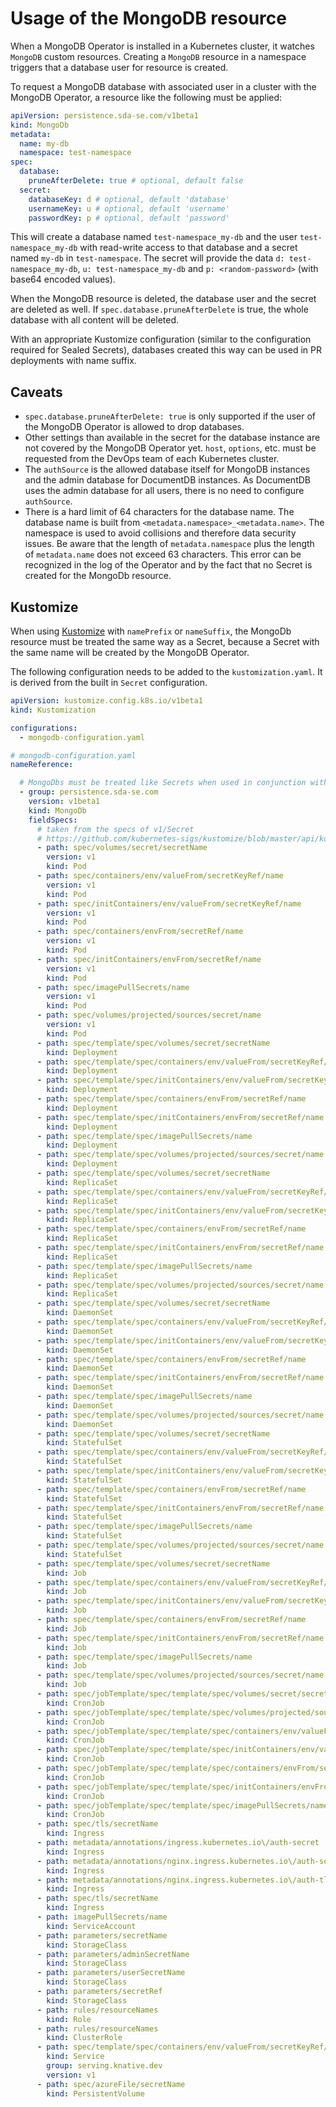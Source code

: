 # Usage of the MongoDB resource

When a MongoDB Operator is installed in a Kubernetes cluster, it watches `MongoDB` custom resources.
Creating a `MongoDB` resource in a namespace triggers that a database user for resource is created.

To request a MongoDB database with associated user in a cluster with the MongoDB Operator, a
resource like the following must be applied:

```yaml
apiVersion: persistence.sda-se.com/v1beta1
kind: MongoDb
metadata:
  name: my-db
  namespace: test-namespace
spec:
  database:
    pruneAfterDelete: true # optional, default false
  secret:
    databaseKey: d # optional, default 'database'
    usernameKey: u # optional, default 'username'
    passwordKey: p # optional, default 'password'
```

This will create a database named `test-namespace_my-db` and the user `test-namespace_my-db` with
read-write access to that database and a secret named `my-db` in `test-namespace`.
The secret will provide the data `d: test-namespace_my-db`, `u: test-namespace_my-db` and
`p: <random-password>` (with base64 encoded values).

When the MongoDB resource is deleted, the database user and the secret are deleted as well.
If `spec.database.pruneAfterDelete` is true, the whole database with all content will be deleted.

With an appropriate Kustomize configuration (similar to the configuration required for Sealed
Secrets), databases created this way can be used in PR deployments with name suffix.


## Caveats

* `spec.database.pruneAfterDelete: true` is only supported if the user of the MongoDB Operator is
  allowed to drop databases.
* Other settings than available in the secret for the database instance are not covered by the
  MongoDB Operator yet.
  `host`, `options`, etc. must be requested from the DevOps team of each Kubernetes cluster.
* The `authSource` is the allowed database itself for MongoDB instances and the admin database for
  DocumentDB instances. As DocumentDB uses the admin database for all users, there is no need to
  configure `authSource`.
* There is a hard limit of 64 characters for the database name.
  The database name is built from `<metadata.namespace>_<metadata.name>`.
  The namespace is used to avoid collisions and therefore data security issues.
  Be aware that the length of `metadata.namespace` plus the length of `metadata.name` does not
  exceed 63 characters.
  This error can be recognized in the log of the Operator and by the fact that no Secret is created
  for the MongoDb resource.


## Kustomize

When using [Kustomize](https://kustomize.io/) with `namePrefix` or `nameSuffix`, the MongoDb
resource must be treated the same way as a Secret, because a Secret with the same name will be
created by the MongoDB Operator.

The following configuration needs to be added to the `kustomization.yaml`.
It is derived from the built in `Secret` configuration. 

```yaml
apiVersion: kustomize.config.k8s.io/v1beta1
kind: Kustomization

configurations:
  - mongodb-configuration.yaml
```

```yaml
# mongodb-configuration.yaml
nameReference:

  # MongoDbs must be treated like Secrets when used in conjunction with name suffix or prefix
  - group: persistence.sda-se.com
    version: v1beta1
    kind: MongoDb
    fieldSpecs:
      # taken from the specs of v1/Secret
      # https://github.com/kubernetes-sigs/kustomize/blob/master/api/konfig/builtinpluginconsts/namereference.go#L120
      - path: spec/volumes/secret/secretName
        version: v1
        kind: Pod
      - path: spec/containers/env/valueFrom/secretKeyRef/name
        version: v1
        kind: Pod
      - path: spec/initContainers/env/valueFrom/secretKeyRef/name
        version: v1
        kind: Pod
      - path: spec/containers/envFrom/secretRef/name
        version: v1
        kind: Pod
      - path: spec/initContainers/envFrom/secretRef/name
        version: v1
        kind: Pod
      - path: spec/imagePullSecrets/name
        version: v1
        kind: Pod
      - path: spec/volumes/projected/sources/secret/name
        version: v1
        kind: Pod
      - path: spec/template/spec/volumes/secret/secretName
        kind: Deployment
      - path: spec/template/spec/containers/env/valueFrom/secretKeyRef/name
        kind: Deployment
      - path: spec/template/spec/initContainers/env/valueFrom/secretKeyRef/name
        kind: Deployment
      - path: spec/template/spec/containers/envFrom/secretRef/name
        kind: Deployment
      - path: spec/template/spec/initContainers/envFrom/secretRef/name
        kind: Deployment
      - path: spec/template/spec/imagePullSecrets/name
        kind: Deployment
      - path: spec/template/spec/volumes/projected/sources/secret/name
        kind: Deployment
      - path: spec/template/spec/volumes/secret/secretName
        kind: ReplicaSet
      - path: spec/template/spec/containers/env/valueFrom/secretKeyRef/name
        kind: ReplicaSet
      - path: spec/template/spec/initContainers/env/valueFrom/secretKeyRef/name
        kind: ReplicaSet
      - path: spec/template/spec/containers/envFrom/secretRef/name
        kind: ReplicaSet
      - path: spec/template/spec/initContainers/envFrom/secretRef/name
        kind: ReplicaSet
      - path: spec/template/spec/imagePullSecrets/name
        kind: ReplicaSet
      - path: spec/template/spec/volumes/projected/sources/secret/name
        kind: ReplicaSet
      - path: spec/template/spec/volumes/secret/secretName
        kind: DaemonSet
      - path: spec/template/spec/containers/env/valueFrom/secretKeyRef/name
        kind: DaemonSet
      - path: spec/template/spec/initContainers/env/valueFrom/secretKeyRef/name
        kind: DaemonSet
      - path: spec/template/spec/containers/envFrom/secretRef/name
        kind: DaemonSet
      - path: spec/template/spec/initContainers/envFrom/secretRef/name
        kind: DaemonSet
      - path: spec/template/spec/imagePullSecrets/name
        kind: DaemonSet
      - path: spec/template/spec/volumes/projected/sources/secret/name
        kind: DaemonSet
      - path: spec/template/spec/volumes/secret/secretName
        kind: StatefulSet
      - path: spec/template/spec/containers/env/valueFrom/secretKeyRef/name
        kind: StatefulSet
      - path: spec/template/spec/initContainers/env/valueFrom/secretKeyRef/name
        kind: StatefulSet
      - path: spec/template/spec/containers/envFrom/secretRef/name
        kind: StatefulSet
      - path: spec/template/spec/initContainers/envFrom/secretRef/name
        kind: StatefulSet
      - path: spec/template/spec/imagePullSecrets/name
        kind: StatefulSet
      - path: spec/template/spec/volumes/projected/sources/secret/name
        kind: StatefulSet
      - path: spec/template/spec/volumes/secret/secretName
        kind: Job
      - path: spec/template/spec/containers/env/valueFrom/secretKeyRef/name
        kind: Job
      - path: spec/template/spec/initContainers/env/valueFrom/secretKeyRef/name
        kind: Job
      - path: spec/template/spec/containers/envFrom/secretRef/name
        kind: Job
      - path: spec/template/spec/initContainers/envFrom/secretRef/name
        kind: Job
      - path: spec/template/spec/imagePullSecrets/name
        kind: Job
      - path: spec/template/spec/volumes/projected/sources/secret/name
        kind: Job
      - path: spec/jobTemplate/spec/template/spec/volumes/secret/secretName
        kind: CronJob
      - path: spec/jobTemplate/spec/template/spec/volumes/projected/sources/secret/name
        kind: CronJob
      - path: spec/jobTemplate/spec/template/spec/containers/env/valueFrom/secretKeyRef/name
        kind: CronJob
      - path: spec/jobTemplate/spec/template/spec/initContainers/env/valueFrom/secretKeyRef/name
        kind: CronJob
      - path: spec/jobTemplate/spec/template/spec/containers/envFrom/secretRef/name
        kind: CronJob
      - path: spec/jobTemplate/spec/template/spec/initContainers/envFrom/secretRef/name
        kind: CronJob
      - path: spec/jobTemplate/spec/template/spec/imagePullSecrets/name
        kind: CronJob
      - path: spec/tls/secretName
        kind: Ingress
      - path: metadata/annotations/ingress.kubernetes.io\/auth-secret
        kind: Ingress
      - path: metadata/annotations/nginx.ingress.kubernetes.io\/auth-secret
        kind: Ingress
      - path: metadata/annotations/nginx.ingress.kubernetes.io\/auth-tls-secret
        kind: Ingress
      - path: spec/tls/secretName
        kind: Ingress
      - path: imagePullSecrets/name
        kind: ServiceAccount
      - path: parameters/secretName
        kind: StorageClass
      - path: parameters/adminSecretName
        kind: StorageClass
      - path: parameters/userSecretName
        kind: StorageClass
      - path: parameters/secretRef
        kind: StorageClass
      - path: rules/resourceNames
        kind: Role
      - path: rules/resourceNames
        kind: ClusterRole
      - path: spec/template/spec/containers/env/valueFrom/secretKeyRef/name
        kind: Service
        group: serving.knative.dev
        version: v1
      - path: spec/azureFile/secretName
        kind: PersistentVolume

```
